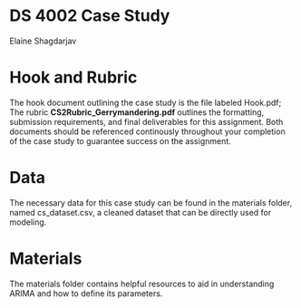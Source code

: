 # DS 4002 Case Study
Elaine Shagdarjav

# Hook and Rubric
The hook document outlining the case study is the file labeled Hook.pdf; The rubric ____CS2Rubric_Gerrymandering.pdf____ outlines the formatting, submission requirements, and final deliverables for this assignment. Both documents should be referenced continously throughout your completion of the case study to guarantee success on the assignment.

# Data

The necessary data for this case study can be found in the materials folder, named cs_dataset.csv, a cleaned dataset that can be directly used for modeling.

# Materials

The materials folder contains helpful resources to aid in understanding ARIMA and how to define its parameters.

